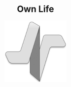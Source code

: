 
<h1 align="center">Own Life</h1>
<p align="center"><img src="icons/icon_vf.png" width="200" height="200"/></p>

